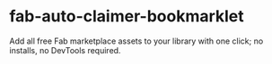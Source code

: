 # fab-auto-claimer-bookmarklet
Add all free Fab marketplace assets to your library with one click; no installs, no DevTools required.
